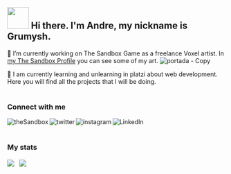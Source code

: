 ## <img height="50" width="50" alt="" src="https://media.giphy.com/media/ebNrLlrnIepNUFAA3P/giphy.gif"/> Hi there. I'm Andre, my nickname is Grumysh.


🔭 I’m currently working on The Sandbox Game as a freelance Voxel artist. In [my The Sandbox Profile](https://www.sandbox.game/en/users/grumysh/5ee44d93-7db6-42b4-8877-ea97a6cf140e/) you can see some of my art.
![portada - Copy](https://user-images.githubusercontent.com/29903400/192076260-e6d3a3a7-9c5b-4dc9-a465-07d29253e26a.png)


🌱 I am currently learning and unlearning in platzi about web development. Here you will find all the projects that I will be doing.
<br />
<br />

### Connect with me 

[<img align="left" alt="theSandbox" src="https://img.shields.io/badge/the%20sandbox-%230084FF.svg?&style=for-the-badge&logo=sand&logoColor=white" />][theSandbox]
[<img align="left" alt="twitter" src="https://img.shields.io/badge/twitter-%231877F2.svg?&style=for-the-badge&logo=twitter&logoColor=white" />][twitter]
[<img align="left" alt="instagram" src="https://img.shields.io/badge/instagram-%23E4405F.svg?&style=for-the-badge&logo=instagram&logoColor=white" />][instagram]
[<img align="left" alt="LinkedIn" src="https://img.shields.io/badge/linkedin-%230077B5.svg?&style=for-the-badge&logo=linkedin&logoColor=white" />][linkedin]

<br />
<br />

### My stats
<img align="center" src="https://github-readme-stats.vercel.app/api?username=grumysh&theme=tokyonight" />&nbsp;&nbsp;&nbsp;<img align="center" src="https://github-readme-stats.vercel.app/api/top-langs/?username=grumysh&layout=compact&theme=tokyonight" />


[linkedin]:https://www.sandbox.game/en/users/grumysh/5ee44d93-7db6-42b4-8877-ea97a6cf140e/
[twitter]:https://twitter.com/Grumysh
[instagram]:https://www.instagram.com/grumysh/
[theSandbox]:https://www.instagram.com/grumysh/
